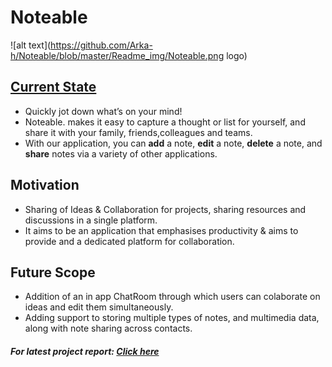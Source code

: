# Noteable
![alt text](https://github.com/Arka-h/Noteable/blob/master/Readme_img/Noteable.png logo)
## [Current State]
* Quickly jot down what’s on your mind!
* Noteable. makes it easy to capture a thought or list for yourself, and share it with your family, friends,colleagues and teams.
* With our application, you can __add__ a note, __edit__ a note, __delete__ a note, and __share__ notes via a variety of other applications.

## Motivation
* Sharing of Ideas & Collaboration for projects, sharing resources and discussions in a single platform.
* It aims to be an application that emphasises productivity & aims to provide and a dedicated platform for collaboration.
## Future Scope
* Addition of an in app ChatRoom through which users can colaborate on ideas and edit them simultaneously.
* Adding support to storing multiple types of notes, and multimedia data, along with note sharing across contacts.

[Current State]: https://docs.google.com/document/d/1-8TQGejZDhclUNEd50F8P6YbAGOKK-bmvOUWf4DH2rI/edit?usp=sharing
##### For latest project report: [Click here](https://docs.google.com/document/d/1-8TQGejZDhclUNEd50F8P6YbAGOKK-bmvOUWf4DH2rI/edit?usp=sharing)
